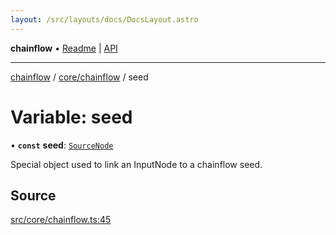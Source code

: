 ```yaml
---
layout: /src/layouts/docs/DocsLayout.astro
---
```


**chainflow** • [Readme](/docs/README) \| [API](/docs/modules)

***

[chainflow](/docs/README) / [core/chainflow](/docs/core/chainflow/README) / seed

# Variable: seed

• **`const`** **seed**: [`SourceNode`](/docs/core/sourceNode/interfaces/SourceNode)

Special object used to link an InputNode to a chainflow seed.

## Source

[src/core/chainflow.ts:45](https://github.com/edwinlzs/chainflow/blob/99ff659/src/core/chainflow.ts#L45)
